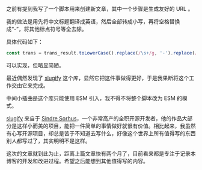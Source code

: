 之前有提到我写了一个脚本用来创建新文章，其中一个步骤是生成友好的 URL 。

我的做法是用先将中文标题翻译成英语，然后全部转成小写，再将空格替换成“-”，将其他标点符号等全去除。   

具体代码如下：  

```javascript
const trans = trans_result.toLowerCase().replace(/\s+/g, '-').replace(/[\ |\~|\`|\!|\@|\#|\$|\%|\^|\&|\*|\(|\)|\_|\+|\=|\||\\|\[|\]|\{|\}|\;|\:|\"|\'|\,|\<|\.|\>|\/|\?]/g, '')
```

可以实现，但略显简陋。

最近偶然发现了 [slugify](https://github.com/sindresorhus/slugify) 这个库，显然它把这件事做得更好，于是我果断将这个工作交由它来完成。

中间小插曲是这个库只能使用 ESM 引入，我不得不将整个脚本改为 ESM 的模式。

[slugify](https://github.com/sindresorhus/slugify) 来自于 [Sindre Sorhus](https://github.com/sindresorhus)，一个非常高产的全职开源开发者，他的作品大部分是这样小而美的项目，能把一件简单的事情做好就很有价值。相比起来，我虽然有心写开源项目，却总是苦于不知道去写什么，好像这个世界上所有值得写的东西别人都写过了，其实明明不是这样。

这次的文章就到此为止，距离上篇文章快有两个月了，目前看来都是专注于记录本博客的开发和改进过程。希望之后能想到其他值得写的内容。
